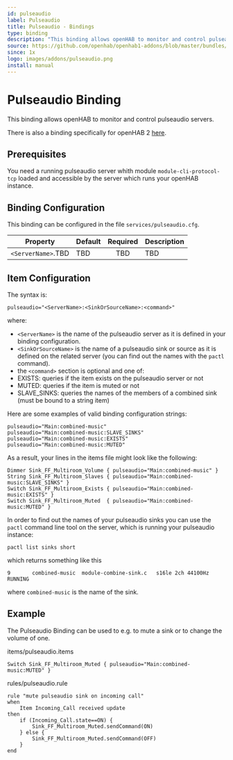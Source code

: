```yaml
---
id: pulseaudio
label: Pulseaudio
title: Pulseaudio - Bindings
type: binding
description: "This binding allows openHAB to monitor and control pulseaudio servers."
source: https://github.com/openhab/openhab1-addons/blob/master/bundles/binding/org.openhab.binding.pulseaudio/README.md
since: 1x
logo: images/addons/pulseaudio.png
install: manual
---
```


<!-- Attention authors: Do not edit directly. Please add your changes to the appropriate source repository -->

<!-- {% include base.html %} -->

# Pulseaudio Binding

This binding allows openHAB to monitor and control pulseaudio servers.

There is also a binding specifically for openHAB 2 [here](http://docs.openhab.org/addons/bindings/pulseaudio/readme.html).

## Prerequisites

You need a running pulseaudio server whith module `module-cli-protocol-tcp` loaded and accessible by the server which runs your openHAB instance.

## Binding Configuration

This binding can be configured in the file `services/pulseaudio.cfg`.

| Property | Default | Required | Description |
|----------|---------|:--------:|-------------|
| `<ServerName>`.TBD | TBD     |   TBD    |   TBD       |


## Item Configuration

The syntax is: 

```
pulseaudio="<ServerName>:<SinkOrSourceName>:<command>"
```

where:

* `<ServerName>` is the name of the pulseaudio server as it is defined in your binding configuration.
* `<SinkOrSourceName>` is the name of a pulseaudio sink or source as it is defined on the related server (you can find out the names with the `pactl` command).
* the `<command>` section is optional and one of:
 * EXISTS: queries if the item exists on the pulseaudio server or not
 * MUTED: queries if the item is muted or not
 * SLAVE_SINKS: queries the names of the members of a combined sink (must be bound to a string item)

Here are some examples of valid binding configuration strings: 

```
pulseaudio="Main:combined-music"
pulseaudio="Main:combined-music:SLAVE_SINKS"
pulseaudio="Main:combined-music:EXISTS"
pulseaudio="Main:combined-music:MUTED"
```

As a result, your lines in the items file might look like the following: 

```
Dimmer Sink_FF_Multiroom_Volume	{ pulseaudio="Main:combined-music" }
String Sink_FF_Multiroom_Slaves { pulseaudio="Main:combined-music:SLAVE_SINKS" }
Switch Sink_FF_Multiroom_Exists { pulseaudio="Main:combined-music:EXISTS" }
Switch Sink_FF_Multiroom_Muted  { pulseaudio="Main:combined-music:MUTED" }
```

In order to find out the names of your pulseaudio sinks you can use the `pactl` command line tool on the server, which is running your pulseaudio instance:

```shell
pactl list sinks short
```
which returns something like this

```text
9       combined-music  module-combine-sink.c   s16le 2ch 44100Hz       RUNNING
```

where `combined-music` is the name of the sink.

## Example

The Pulseaudio Binding can be used to e.g. to mute a sink or to change the volume of one.

items/pulseaudio.items

```
Switch Sink_FF_Multiroom_Muted { pulseaudio="Main:combined-music:MUTED" }
```

rules/pulseaudio.rule

```
rule "mute pulseaudio sink on incoming call"
when
	Item Incoming_Call received update
then
	if (Incoming_Call.state==ON) {
		Sink_FF_Multiroom_Muted.sendCommand(ON)
	} else {
		Sink_FF_Multiroom_Muted.sendCommand(OFF)
	}
end
```
